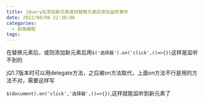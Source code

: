 ```yaml
---
title: jQuery在添加新元素或则替换元素后添加监听事件
date: 2022/08/06 22:30:00
categories: 
  - 前端编程
tags: 
---
```



在替换元素后，或则添加新元素后用`$('选择器').on('click',()=>{})`这样是监听不到的

jQ1.7版本时可以用delegate方法，之后被on方法取代，上面on方法不行是用的方法不对，需要这样写

`$(document).on('click','选择器',()=>{})`,这样就能监听到新元素了